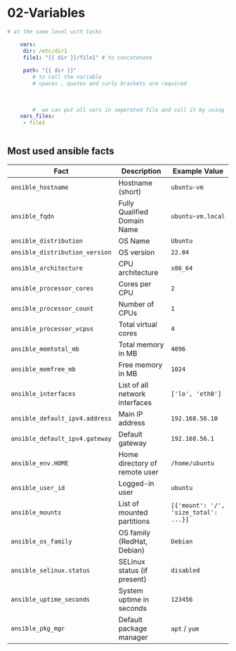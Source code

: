 # 02-Variables

```yaml
# at the same level with tasks 

	vars: 
	 dir: /etc/dir1 
	 file1: "{{ dir }}/file1" # to concatenate
	
	 path: "{{ dir }}" 
		# to call the variable
		# spaces , quotes and curly brackets are required 
		
		
		
		#  we can put all vars in seperated file and call it by using 
	vars_files: 
	 - file1
	
```

## Most used ansible facts

| **Fact** | **Description** | **Example Value** |
| --- | --- | --- |
| `ansible_hostname` | Hostname (short) | `ubuntu-vm` |
| `ansible_fqdn` | Fully Qualified Domain Name | `ubuntu-vm.local` |
| `ansible_distribution` | OS Name | `Ubuntu` |
| `ansible_distribution_version` | OS version | `22.04` |
| `ansible_architecture` | CPU architecture | `x86_64` |
| `ansible_processor_cores` | Cores per CPU | `2` |
| `ansible_processor_count` | Number of CPUs | `1` |
| `ansible_processor_vcpus` | Total virtual cores | `4` |
| `ansible_memtotal_mb` | Total memory in MB | `4096` |
| `ansible_memfree_mb` | Free memory in MB | `1024` |
| `ansible_interfaces` | List of all network interfaces | `['lo', 'eth0']` |
| `ansible_default_ipv4.address` | Main IP address | `192.168.56.10` |
| `ansible_default_ipv4.gateway` | Default gateway | `192.168.56.1` |
| `ansible_env.HOME` | Home directory of remote user | `/home/ubuntu` |
| `ansible_user_id` | Logged-in user | `ubuntu` |
| `ansible_mounts` | List of mounted partitions | `[{'mount': '/', 'size_total': ...}]` |
| `ansible_os_family` | OS family (RedHat, Debian) | `Debian` |
| `ansible_selinux.status` | SELinux status (if present) | `disabled` |
| `ansible_uptime_seconds` | System uptime in seconds | `123456` |
| `ansible_pkg_mgr` | Default package manager | `apt` / `yum` |